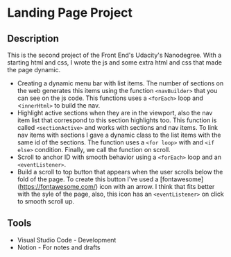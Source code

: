 # Landing Page Project

## Description

This is the second project of the Front End's Udacity's Nanodegree. With a starting html and css, I wrote the js and some extra html and css that made the page dynamic.

* Creating a dynamic menu bar with list items. The number of sections on the web generates this items using the function `<navBuilder>` that you can see on the js code. This functions uses a `<forEach>` loop and <`innerHtml>` to build the nav.
* Highlight active sections when they are in the viewport, also the nav item list that correspond to this section highlights too. This function is called `<sectionActive>` and works with sections and nav items. To link nav items with sections I gave a dynamic class to the list items with the same id of the sections. The function uses a `<for loop>` with and `<if else>` condition. Finally, we call the function on scroll.
* Scroll to anchor ID with smooth behavior using a `<forEach>` loop and an `<eventListener>`.
* Build a scroll to top button that appears when the user scrolls below the fold of the page. To create this button I've used a [fontawesome] (https://fontawesome.com/) icon with an arrow. I think that fits better with the syle of the page, also, this icon has an `<eventListener>` on click to smooth scroll up.

## Tools

* Visual Studio Code - Development
* Notion - For notes and drafts
